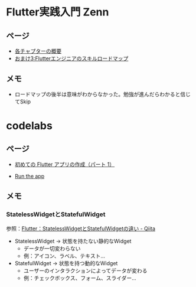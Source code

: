 # Flutter実践入門 Zenn
## ページ
- [各チャプターの概要](https://zenn.dev/kazutxt/books/flutter_practice_introduction/viewer/meta_structure)
- [おまけ3:Flutterエンジニアのスキルロードマップ](https://zenn.dev/kazutxt/books/flutter_practice_introduction/viewer/appendix_skill_loadmap)

## メモ
- ロードマップの後半は意味がわからなかった。勉強が進んだらわかると信じてSkip

# codelabs
## ページ
- [初めての Flutter アプリの作成（パート 1）](https://codelabs.developers.google.com/codelabs/first-flutter-app-pt1)

- [Run the app](https://flutter.dev/docs/get-started/test-drive#androidstudio)


## メモ

### StatelessWidgetとStatefulWidget
参照：[Flutter：StatelessWidgetとStatefulWidgetの違い - Qiita](https://qiita.com/rindarinda5/items/496c70e54784921a31f0)
- StatelessWidget → 状態を持たない静的なWidget
    - データが一切変わらない
    - 例：アイコン、ラベル、テキスト...
- StatefulWidget → 状態を持つ動的なWidget
    - ユーザーのインタラクションによってデータが変わる
    - 例：チェックボックス、フォーム、スライダー...

